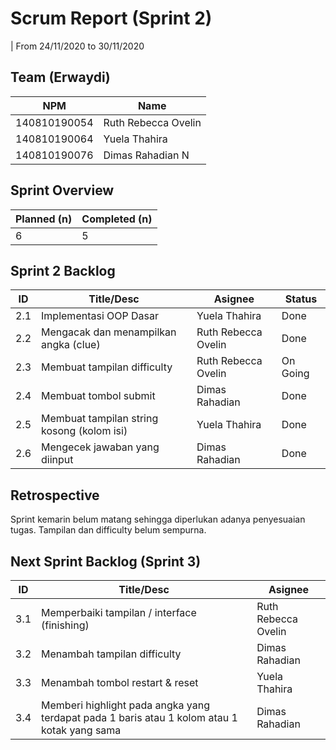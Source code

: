 # Scrum Report (Sprint 2)
| From 24/11/2020 to 30/11/2020

## Team (Erwaydi)
| NPM           | Name        |
| ------------- |-------------|
| 140810190054  | Ruth Rebecca Ovelin    |
| 140810190064  | Yuela Thahira    |
| 140810190076  | Dimas Rahadian N |

## Sprint Overview
| Planned (n)   | Completed (n) |
| ------------- |-------------- |
| 6             | 5             |

## Sprint 2 Backlog

| ID  | Title/Desc | Asignee | Status |
| --- | ---------- | ------- | ------ |
| 2.1 | Implementasi OOP Dasar | Yuela Thahira | Done |
| 2.2 | Mengacak dan menampilkan angka (clue) | Ruth Rebecca Ovelin | Done |
| 2.3 | Membuat tampilan difficulty | Ruth Rebecca Ovelin | On Going |
| 2.4 | Membuat tombol submit | Dimas Rahadian | Done |
| 2.5 | Membuat tampilan string kosong (kolom isi) | Yuela Thahira | Done |
| 2.6 | Mengecek jawaban yang diinput | Dimas Rahadian | Done |

## Retrospective 

Sprint kemarin belum matang sehingga diperlukan adanya penyesuaian tugas. Tampilan dan difficulty belum sempurna.

## Next Sprint Backlog (Sprint 3)
| ID  | Title/Desc | Asignee | 
| --- | ---------- | ------- | 
| 3.1 | Memperbaiki tampilan / interface (finishing) | Ruth Rebecca Ovelin | 
| 3.2 | Menambah tampilan difficulty | Dimas Rahadian | 
| 3.3 | Menambah tombol restart & reset | Yuela Thahira |
| 3.4 | Memberi highlight pada angka yang terdapat pada 1 baris atau 1 kolom atau 1 kotak yang sama | Dimas Rahadian |
